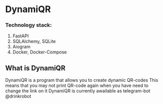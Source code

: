 # DynamiQR
### Technology stack:
1. FastAPI
2. SQLAlchemy, SQLite
3. Aiogram
4. Docker, Docker-Compose
## What is DynamiQR
DynamiQR is a program that allows you to create dynamic QR-codes
This means that you may not print QR-code again when you have need to change the link on it
DynamiQR is currently awailable as telegram-bot @drinkrobot

